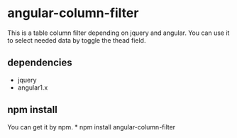# angular-column-filter
This is a table column filter depending on jquery and angular.
You can use it to select needed data by toggle the thead field.

## dependencies
* jquery
* angular1.x

## npm install
You can get it by npm.
            * npm install angular-column-filter

